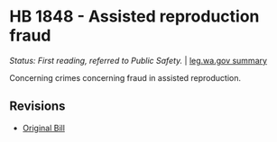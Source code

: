 # HB 1848 - Assisted reproduction fraud
*Status: First reading, referred to Public Safety.* | [leg.wa.gov summary](https://app.leg.wa.gov/billsummary?BillNumber=1848&Year=2021)

Concerning crimes concerning fraud in assisted reproduction.

## Revisions
* [Original Bill](1/)
